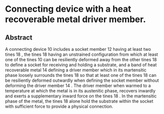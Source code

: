 # Connecting device with a heat recoverable metal driver member.

## Abstract
A connecting device 10 includes a socket member 12 having at least two tines 18 , the tines 18 having an unstrained configuration from which at least one of the tines 10 can be resiliently deformed away from the other tines 18 to define a socket for receiving and holding a substrate, and a band of heat recoverable metal 14 defining a driver member which in its martensitic phase loosely surrounds the tines 18 so that at least one of the tines 18 can be resiliently deformed outwardly when defining the socket member without deforming the driver member 14 . The driver member when warmed to a temperature at which the metal is in its austenitic phase, recovers inwardly and exerts a supplementary inward force on the tines 18 . In the martensitic phase of the metal, the tines 18 alone hold the substrate within the socket with sufficient force to provide a physical connection.